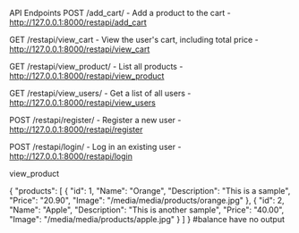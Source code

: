 API Endpoints POST /add_cart/ - Add a product to the cart - http://127.0.0.1:8000/restapi/add_cart

GET /restapi/view_cart - View the user's cart, including total price - http://127.0.0.1:8000/restapi/view_cart

GET /restapi/view_product/ - List all products - http://127.0.0.1:8000/restapi/view_product

GET /restapi/view_users/ - Get a list of all users - http://127.0.0.1:8000/restapi/view_users

POST /restapi/register/ - Register a new user - http://127.0.0.1:8000/restapi/register

POST /restapi/login/ - Log in an existing user - http://127.0.0.1:8000/restapi/login

view_product

{ "products": [ { "id": 1, "Name": "Orange", "Description": "This is a sample", "Price": "20.90", "Image": "/media/media/products/orange.jpg" }, { "id": 2, "Name": "Apple", "Description": "This is another sample", "Price": "40.00", "Image": "/media/media/products/apple.jpg" } ] } #balance have no output
